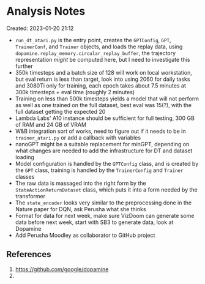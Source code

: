 # Analysis Notes
Created: 2023-01-20 21:12
* `run_dt_atari.py` is the entry point, creates the `GPTConfig`, `GPT`, `TrainerConf`, and `Trainer` objects, and loads the replay data, using `dopamine.replay_memory.circular_replay_buffer`, the trajectory representation *might* be computed here, but I need to investigate this further
* 350k timesteps and a batch size of 128 will work on local workstation, but eval return is less than target, look into using 2060 for daily tasks and 3080Ti only for training, each epoch takes about 7.5 minutes at 300k timesteps + eval time (roughly 2 minutes)
* Training on less than 500k timesteps yields a model that will not perform as well as one trained on the full dataset, best eval was 15(?), with the full dataset getting the expected 20
* Lambda Labs' A10 instance should be sufficient for full testing, 300 GB of RAM and 24 GB of VRAM
* W&B integration sort of works, need to figure out if it needs to be in `trainer_atari.py` or add a callback with variables
* nanoGPT might be a suitable replacement for minGPT, depending on what changes are needed to add the infrastructure for DT and dataset loading
* Model configuration is handled by the `GPTConfig` class, and is created by the `GPT` class, training is handled by the `TrainerConfig` and `Trainer` classes
* The raw data is massaged into the right form by the `StateActionReturnDataset` class, which puts it into a form needed by the transformer
* The `state_encoder` looks very similar to the preprocessing done in the Nature paper for DQN, ask Perusha what she thinks
* Format for data for next week, make sure VizDoom can generate some data before next week, start with SB3 to generate data, look at Dopamine
* Add Perusha Moodley as collaborator to GitHub project
 
## References
1. https://github.com/google/dopamine
2. 
